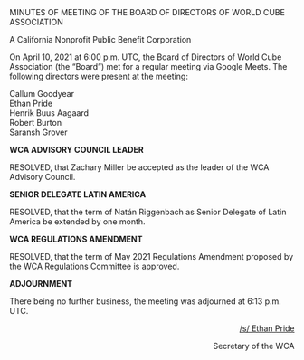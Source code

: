 <div class="text-center">
MINUTES OF MEETING OF THE BOARD OF DIRECTORS OF WORLD CUBE ASSOCIATION

A California Nonprofit Public Benefit Corporation
</div>

On April 10, 2021 at 6:00 p.m. UTC, the Board of Directors of World Cube Association (the “Board”) met for a regular meeting via Google Meets. The following directors were present at the meeting:

<div class="text-center">
Callum Goodyear <br>
Ethan Pride <br>
Henrik Buus Aagaard <br>
Robert Burton <br>
Saransh Grover <br>
</div>


<b class="text-center">WCA ADVISORY COUNCIL LEADER</b>

RESOLVED, that Zachary Miller be accepted as the leader of the WCA Advisory Council.

<b class="text-center">SENIOR DELEGATE LATIN AMERICA</b>

RESOLVED, that the term of Natán Riggenbach as Senior Delegate of Latin America be extended by one month.

<b class="text-center">WCA REGULATIONS AMENDMENT</b>

RESOLVED, that the term of May 2021 Regulations Amendment proposed by the WCA Regulations Committee is approved.

<b class="text-center">ADJOURNMENT</b>

There being no further business, the meeting was adjourned at 6:13 p.m. UTC.

<div style="text-align: right;">
<span style="text-decoration: underline;">/s/ Ethan Pride</span>


Secretary of the WCA
</div>
